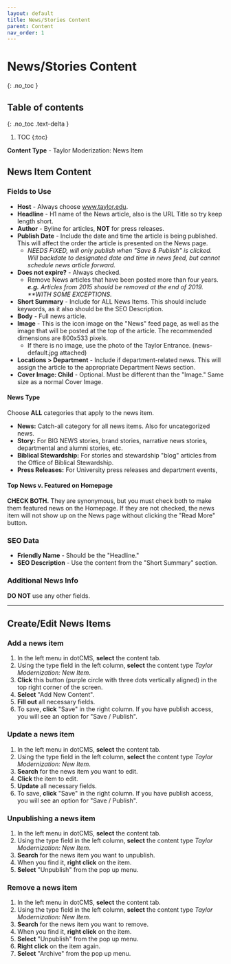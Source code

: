 ```yaml
---
layout: default
title: News/Stories Content
parent: Content
nav_order: 1
---
```


# News/Stories Content
{: .no_toc }

## Table of contents
{: .no_toc .text-delta }

1. TOC
{:toc}

**Content Type** - Taylor Moderization: News Item

## News Item Content

### Fields to Use

- **Host** - Always choose www.taylor.edu.
- **Headline** - H1 name of the News article, also is the URL Title so try keep length short.
- **Author** - Byline for articles, **NOT** for press releases.
- **Publish Date** - Include the date and time the article is being published. This will affect the order the article is presented on the News page.
	- _NEEDS FIXED, will only publish when "Save & Publish"  is clicked. Will backdate to designated date and time in news feed, but cannot schedule news article forward._
- **Does not expire?** - Always checked.
	- Remove News articles that have been posted more than four years.
	_**e.g.** Articles from 2015 should be removed at the end of 2019. **WITH SOME EXCEPTIONS._
- **Short Summary** - Include for ALL News Items. This should include keywords, as it also should be the SEO Description.
- **Body** - Full news article.
- **Image** - This is the icon image on the "News" feed page, as well as the image that will be posted at the top of the article. The recommended dimensions are 800x533 pixels.
	- If there is no image, use the photo of the Taylor Entrance. (news-default.jpg attached)
- **Locations > Department** - Include if department-related news. This will assign the article to the appropriate Department News section.
- **Cover Image: Child** - Optional. Must be different than the "Image." Same size as a normal Cover Image.

#### News Type
Choose **ALL** categories that apply to the news item.

- **News:** Catch-all category for all news items. Also for uncategorized news.
- **Story:** For BIG NEWS stories, brand stories, narrative news stories, departmental and alumni stories, etc.
- **Biblical Stewardship:** For stories and stewardship "blog" articles from the Office of Biblical Stewardship.
- **Press Releases:** For University press releases and department events,

#### Top News v. Featured on Homepage

**CHECK BOTH.** They are synonymous, but you must check both to make them featured news on the Homepage. If they are not checked, the news item will not show up on the News page without clicking the "Read More" button.

### SEO Data

- **Friendly Name** - Should be the "Headline."
- **SEO Description** - Use the content from the "Short Summary" section.

### Additional News Info

**DO NOT** use any other fields.

----

## Create/Edit News Items

### Add a news item

1. In the left menu in dotCMS, **select** the content tab.
2. Using the type field in the left column, **select** the content type *Taylor Modernization: New Item*.
3. **Click** this button (purple circle with three dots vertically aligned) in the top right corner of the screen.
4. **Select** "Add New Content".
5. **Fill out** all necessary fields.
6. To save, **click** "Save" in the right column. If you have publish access, you will see an option for "Save / Publish".

### Update a news item

1. In the left menu in dotCMS, **select** the content tab.
2. Using the type field in the left column, **select** the content type *Taylor Modernization: New Item*.
3. **Search** for the news item you want to edit.
4. **Click** the item to edit.
5. **Update** all necessary fields.
6. To save, **click** "Save" in the right column. If you have publish access, you will see an option for "Save / Publish".

### Unpublishing a news item

1. In the left menu in dotCMS, **select** the content tab.
2. Using the type field in the left column, **select** the content type *Taylor Modernization: New Item*.
3. **Search** for the news item you want to unpublish.
4. When you find it, **right click** on the item.
5. **Select** "Unpublish" from the pop up menu.

### Remove a news item

1. In the left menu in dotCMS, **select** the content tab.
2. Using the type field in the left column, **select** the content type *Taylor Modernization: New Item*.
3. **Search** for the news item you want to remove.
4. When you find it, **right click** on the item.
5. **Select** "Unpublish" from the pop up menu.
6. **Right click** on the item again.
7. **Select** "Archive" from the pop up menu.